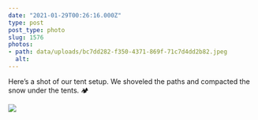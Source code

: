 ```yaml
---
date: "2021-01-29T00:26:16.000Z"
type: post 
post_type: photo
slug: 1576
photos: 
- path: data/uploads/bc7dd282-f350-4371-869f-71c7d4dd2b82.jpeg
  alt: 
---
```

Here’s a shot of our tent setup. We shoveled the paths and compacted the snow under the tents. 🏕


![](https://brandontreb.com/data/uploads/bc7dd282-f350-4371-869f-71c7d4dd2b82.jpeg)
